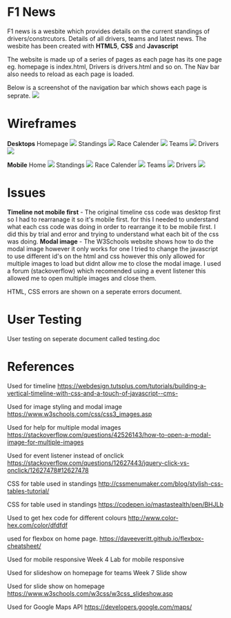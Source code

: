 # F1 News

F1 news is a wesbite which provides details on the current standings of drivers/constrcutors. Details of all drivers, teams and latest news. The wesbite has been created with **HTML5**, **CSS** and **Javascript**

The website is made up of a series of pages as each page has its one page eg. homepage is index.html, Drivers is drivers.html and so on. The Nav bar also needs to reload as each page is loaded. 

Below is a screenshot of the navigation bar which shows each page is seprate.
![](images/nav.jpg)


# Wireframes
**Desktops**
Homepage
![](wireframes/desk-home.jpg) 
Standings
![](wireframes/desk-standings.jpg) 
Race Calender
![](wireframes/desk-racecal.jpg) 
Teams
![](wireframes/desk-teams.jpg)
Drivers
![](wireframes/desk-drivers.jpg)  

**Mobile**
Home
![](wireframes/mob-home.jpg) 
Standings
![](wireframes/mob-standing.jpg)
Race Calender
![](wireframes/mob-racecal.jpg) 
Teams
![](wireframes/mob-teams.jpg)
Drivers
![](wireframes/mob-drivers.jpg)  

# Issues 

**Timeline not mobile first** - 
The original timeline css code was desktop first so I had to rearranage it so it's mobile first. for this I needed to understand what each css code was doing in order to rearrange it to be mobile first. I did this by trial and error and trying to understand what each bit of the css was doing.
**Modal image** - 
The W3Schools website shows how to do the modal image however it only works for one I tried to change the javascript to use different id's on the html and css however this only allowed for multiple images to load but didnt allow me to close the modal image. I used a forum (stackoverflow) which recomended using a event listener this allowed me to open multiple images and close them.

HTML, CSS errors are shown on a seperate errors document.

# User Testing 
User testing on seperate document called testing.doc

# References
Used for timeline 
https://webdesign.tutsplus.com/tutorials/building-a-vertical-timeline-with-css-and-a-touch-of-javascript--cms-

Used for image styling and modal image
https://www.w3schools.com/css/css3_images.asp

Used for help for multiple modal images
https://stackoverflow.com/questions/42526143/how-to-open-a-modal-image-for-multiple-images

Used for event listener instead of onclick
https://stackoverflow.com/questions/12627443/jquery-click-vs-onclick/12627478#12627478

CSS for table used in standings
http://cssmenumaker.com/blog/stylish-css-tables-tutorial/

CSS for table used in standings
https://codepen.io/mastastealth/pen/BHJLb

Used to get hex code for different colours
http://www.color-hex.com/color/dfdfdf

used for flexbox on home page. 
https://daveeveritt.github.io/flexbox-cheatsheet/

Used for mobile responsive 
Week 4 Lab for mobile responsive

Used for slideshow on homepage for teams
Week 7 Slide show

Used for slide show on homepage
https://www.w3schools.com/w3css/w3css_slideshow.asp

Used for Google Maps API
https://developers.google.com/maps/
